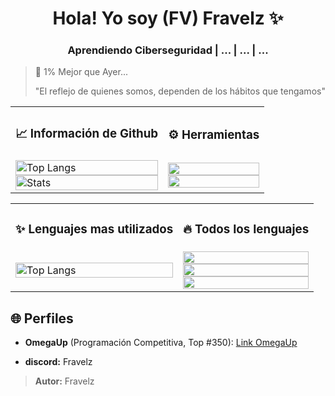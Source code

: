 <!-- Mi Perfil ***************************************** -->

<h1 align="center"> Hola! Yo soy (FV) Fravelz ✨ </h1>

<h3 align="center">Aprendiendo Ciberseguridad | ... | ... | ... </h3>

> 💎 1% Mejor que Ayer...  
>
> "El reflejo de quienes somos, dependen de los hábitos que tengamos"

<!-- Mi Información ************************************ -->

<table>
  <tr>
    <td>
      <h3>📈 Información de Github</h3>
    </td>
    <td>
      <h3>⚙️ Herramientas</h3>
    </td>
  </tr>

  <tr>
    <td>
      <img src="https://github-readme-streak-stats.herokuapp.com/?user=Fravelz&theme=tokyonight&hide_border=true" alt="Top Langs" width="100%"/>
      <img src="https://github-readme-stats.vercel.app/api?username=FraVelz&show_icons=true&theme=tokyonight&hide_border=true" alt="Stats" width="100%" />
    </td>
    <td>
      <img src="https://skillicons.dev/icons?i=arch,vscode,neovim" width="100%" />
      <img src="https://skillicons.dev/icons?i=,github,discord" width="100%" />
    </td>
  </tr>
</table>

<table>
  <tr>
    <td>
      <h3>✨ Lenguajes mas utilizados</h3>
    </td>
    <td>
      <h3>🔥 Todos los lenguajes</h3>
    </td>
  </tr>

  <tr>
    <td>
      <img 
      src="https://github-readme-stats.vercel.app/api/top-langs/?username=FraVelz&layout=compact&theme=tokyonight&hide_border=true" alt="Top Langs" width="100%" />
    </td>
    <td>
      <img width="100%" src="https://skillicons.dev/icons?i=cpp,py,bash" />
      <br />
      <img width="100%" src="https://skillicons.dev/icons?i=,flutter," />
      <br />
      <img width="100%" src="https://skillicons.dev/icons?i=html,css,js" />
    </td>
  </tr>
</table>

<!-- Mi Otro Perfil ************************************ -->

## 🌐 Perfiles

- **OmegaUp** (Programación Competitiva, Top #350): [Link OmegaUp](https://omegaup.com/profile/fravelz)

- **discord:** Fravelz

> **Autor:** Fravelz
